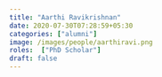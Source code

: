 ```yaml
---
title: "Aarthi Ravikrishnan"
date: 2020-07-30T07:28:59+05:30
categories: ["alumni"]
image: /images/people/aarthiravi.png
roles:  ["PhD Scholar"]
draft: false
---
```


